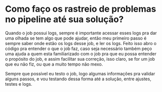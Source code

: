 # Como faço os rastreio de problemas no pipeline até sua solução?

Quando o job possui logs, sempre é importante acessar esses logs pra dar uma olhada se tem algo que pode ajudar, então meu primeiro passo é sempre saber onde estão os logs desse job, e ler os logs. Feito isso abro o código pra entender o que o job faz, caso seja necessário também peço uma ajuda a quem esta familiarizado com o job pra que eu possa entender o propósito do job, e assim facilitar sua correção, isso claro, se for um job que eu não fiz, ou que a muito tempo não mexo.

Sempre que possível eu testo o job, logo algumas informações pra validar alguns passos, e vou testando dessa forma até a solução, entre ajustes, testes e logs. 